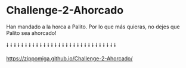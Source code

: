 # Challenge-2-Ahorcado

Han mandado a la horca a Palito. Por lo que más quieras, no dejes que Palito sea ahorcado!

🠗 🠗 🠗 🠗 🠗 🠗 🠗 🠗 🠗 🠗 🠗 🠗 🠗 🠗 🠗 🠗 🠗 🠗 🠗 🠗 🠗 🠗 🠗 🠗 🠗 🠗 🠗 🠗 🠗 🠗

https://zippomiga.github.io/Challenge-2-Ahorcado/
